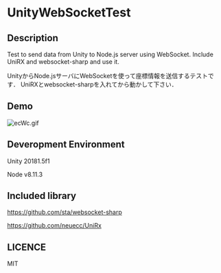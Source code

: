 # UnityWebSocketTest

## Description
Test to send data from Unity to Node.js server using WebSocket.
Include UniRX and websocket-sharp and use it.

UnityからNode.jsサーバにWebSocketを使って座標情報を送信するテストです．
UniRXとwebsocket-sharpを入れてから動かして下さい．

## Demo
![ecWc.gif](https://qiita-image-store.s3.amazonaws.com/0/181807/9a8e197f-c811-60de-7b50-a9594873651b.gif)

## Deveropment Environment
Unity 20181.5f1

Node v8.11.3

## Included library
https://github.com/sta/websocket-sharp

https://github.com/neuecc/UniRx

## LICENCE
MIT
